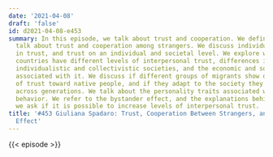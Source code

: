 ```yaml
---
date: '2021-04-08'
draft: 'false'
id: d2021-04-08-e453
summary: In this episode, we talk about trust and cooperation. We define trust, and
  talk about trust and cooperation among strangers. We discuss individual differences
  in trust, and trust on an individual and societal level. We explore why different
  countries have different levels of interpersonal trust, differences in trust between
  individualistic and collectivistic societies, and the economic and social outcomes
  associated with it. We discuss if different groups of migrants show different levels
  of trust toward native people, and if they adapt to the society they migrate to
  across generations. We talk about the personality traits associated with prosocial
  behavior. We refer to the bystander effect, and the explanations behind it. Finally,
  we ask if it is possible to increase levels of interpersonal trust.
title: '#453 Giuliana Spadaro: Trust, Cooperation Between Strangers, and the Bystander
  Effect'
---
```

{{< episode >}}
